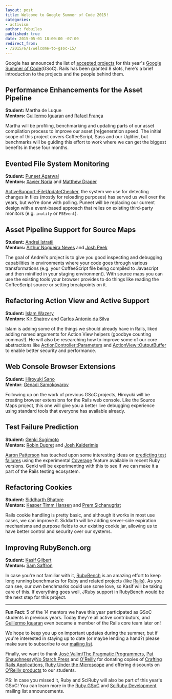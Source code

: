 ```yaml
---
layout: post
title: Welcome to Google Summer of Code 2015!
categories:
- activism
author: febuiles
published: true
date: 2015-05-01 18:00:00 -07:00
redirect_from:
- /2015/6/1/welcome-to-gsoc-15/
---
```


Google has announced the list of [accepted projects][melange] for this year's [Google Summer of
Code][gsoc](GSoC). Rails has been granted 8 slots, here's a brief introduction to the projects and
the people behind them.

## Performance Enhancements for the Asset Pipeline

**Student:** Martha de Luque<br>
**Mentors:** [Guillermo Iguaran](https://github.com/guilleiguaran) and [Rafael França](https://github.com/rafaelfranca)

Martha will be profiling, benchmarking and updating parts of our asset compilation process to
improve our asset [re]generation speed. The initial scope of this project covers CoffeeScript, Sass and
our Uglifier, but benchmarks will be guiding this effort to work where we can get the biggest
benefits in these four months.

## Evented File System Monitoring

**Student:** [Puneet Agarwal](https://github.com/puneet24)<br>
**Mentors:** [Xavier Noria](https://github.com/fxn) and [Matthew Draper](https://github.com/matthewd)

[ActiveSupport::FileUpdateChecker](http://api.rubyonrails.org/classes/ActiveSupport/FileUpdateChecker.html), the
system we use for detecting changes in files (mostly for reloading purposes) has served us well over the years, but we're done with
polling. Puneet will be replacing our current design with a event-based approach that relies
on existing third-party monitors (e.g. `inotify` or `FSEvent`).

## Asset Pipeline Support for Source Maps

**Student:** [Andrei Istratii](https://github.com/Andreis13)<br>
**Mentors:** [Arthur Nogueira Neves](https://github.com/arthurnn) and [Josh Peek](https://github.com/josh)

The goal of Andrei's project is to give you good inspecting and debugging capabilities in environments
where your code goes through various transformations (e.g. your CoffeeScript file being compiled to
Javascript and then minified in your staging environment). With source maps you can use the existing
tools your browser provides to do things like reading the CoffeeScript source or setting breakpoints
on it.

## Refactoring Action View and Active Support

**Student:** [Islam Wazery](https://github.com/wazery)<br>
**Mentors:** [Kir Shatrov](https://github.com/kirs) and [Carlos Antonio da Silva](https://github.com/carlosantoniodasilva)

Islam is adding some of the things we should already have in Rails, liked adding named arguments
 for Action View helpers (goodbye counting commas!). He will also be researching how to improve some of our core abstractions like
 [ActionController::Parameters](http://edgeapi.rubyonrails.org/classes/ActionController/Parameters.html)
 and
 [ActionView::OutputBuffer](http://tenderlovemaking.com/2014/06/04/yagni-methods-slow-us-down.html)
 to enable better security and performance.

## Web Console Browser Extensions

**Student:** [Hiroyuki Sano](https://github.com/sh19910711)<br>
**Mentor**: [Genadi Samokovarov](https://github.com/gsamokovarov)

Following up on the work of previous GSoC projects, Hiroyuki will be creating browser extensions for
the Rails web console. Like the Source Maps project, this one will give you a better live
debugging experience using standard tools that everyone has available already.

## Test Failure Prediction

**Student:** [Genki Sugimoto](https://github.com/Genki-S)<br>
**Mentors:** [Robin Dupret](https://github.com/robin850) and [Josh Kalderimis](https://github.com/joshk)

[Aaron Patterson](https://github.com/tenderlove) has touched upon some interesting ideas on
[predicting test
failures](http://tenderlovemaking.com/2015/02/13/predicting-test-failues.html) using the
experimental [Coverage](http://ruby-doc.org/stdlib-trunk/libdoc/coverage/rdoc/Coverage.html) feature
available in recent Ruby versions. Genki will be experimenting with this to see if we can make it a
part of the Rails testing ecosystem.

## Refactoring Cookies

**Student:** [Siddharth Bhatore](https://github.com/sbhatore)<br>
**Mentors:** [Kasper Timm Hansen](https://github.com/kaspth) and [Prem Sichanugrist](https://github.com/sikachu)

Rails cookie handling is pretty basic, and although it works in most use cases, we can improve
it. Siddarth will be adding server-side expiration mechanisms and purpose fields to our existing
cookie jar, allowing us to have better control and security over our systems.

## Improving RubyBench.org

**Student:** [Kasif Gilbert](https://github.com/klgilbert)<br>
**Mentors:** [Sam Saffron](https://github.com/SamSaffron)

In case you're not familiar with it, [RubyBench](http://rubybench.org/) is an amazing effort to keep
long running benchmarks for Ruby and related projects (like
[Rails](http://rubybench.org/rails/rails/releases)). As you can see, our own benchmarks could use
some love, so Kasif will be taking care of this. If everything goes well, JRuby support in
RubyBench would be the next step for this project.

* * *

**Fun Fact**: 5 of the 14 mentors we have this year participated as GSoC students in previous years. Today they're all
  active contributors, and [Guillermo Iguaran](https://github.com/guilleiguaran) even became a member of the Rails core
  team later on!

We hope to keep you up on important updates during the summer, but if you're interested in staying
up to date (or maybe lending a hand?) please make sure to subscribe to our [mailing list](ml).

Finally, we want to thank [José Valim](https://github.com/josevalim)/[The Pragmatic Programmers](https://pragprog.com/),
[Pat Shaughnessy](http://patshaughnessy.net/)/[No Starch Press](http://www.nostarch.com/) and
[O'Reilly](http://www.oreilly.com/) for donating copies of [Crafting Rails
Applications](https://pragprog.com/book/jvrails/crafting-rails-applications), [Ruby Under the
Microscope](http://patshaughnessy.net/ruby-under-a-microscope) and offering discounts on
[O'Reilly products](http://www.oreilly.com/) to our students.

PS: In case you missed it, Ruby and SciRuby will also be part of this year's GSoC! You can learn
more in the [Ruby GSoC][rubygsoc-ml] and [SciRuby
Development][sciruby-ml] mailing list announcements.

[gsoc]: https://www.google-melange.com/gsoc/homepage/google/gsoc2015
[melange]: http://www.google-melange.com/gsoc/projects/list/google/gsoc2015
[rubygsoc-ml]: https://groups.google.com/forum/?hl=en#!topic/rubygsoc/u_BabU5Nmvo
[sciruby-ml]: https://groups.google.com/forum/?hl=en#!topic/sciruby-dev/ijd2KOh9WNc
[ml]: http://groups.google.com/forum/#!forum/rubyonrails-gsoc
